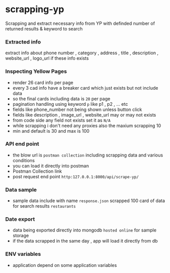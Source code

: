 # scrapping-yp
Scrapping and extract necessary info from YP with definded number of returned results & keyword to search 

### Extracted info 

extract info about phone number , category , address , title , description , website_url , logo_url 
if these info exists 

### Inspecting Yellow Pages 
- render 26 card info per page 
- every 3 cad info have a breaker card which just exists but not include data 
- so the final cards including data is `20` per page 
- pagination handling using keyword `p`  like p1 , p2 , ... etc 
- fields like phone_number not being shown unless button click 
- fields like description , image_url , website_url may or may not exists 
- from code side any field not exists set it as `N/A` 
- while scrapping i don't need any proxies also the maxium scrapping 10 
- min and default is 30 and max is 100 

### API end point 

- the blow url is `postman collection` including scrapping data and various conditions 
- you can load it directly into postman 
- Postman Collection link
- post request end point `http:127.0.0.1:8000/api/scrape-yp/`

### Data sample 
- sample data include with name `response.json` scrapped 100 card of data for search results `restaurants`

### Date export 
- data being exported directly into mongodb `hosted online` for sample storage 
- if the data scrapped in the same day , app will load it directly from db 


### ENV variables 
- application depend on some application variables 

